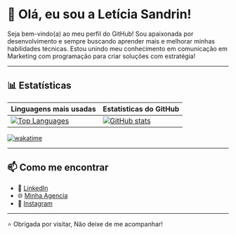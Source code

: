# 👋 Olá, eu sou a Letícia Sandrin!

Seja bem-vindo(a) ao meu perfil do GitHub! Sou apaixonada por desenvolvimento e sempre buscando aprender mais e melhorar minhas habilidades técnicas.
Estou unindo meu conhecimento em comunicação em Marketing com programação para criar soluções com estratégia!

---



<!--START_SECTION:waka-->
<!--END_SECTION:waka-->


## 📊 Estatísticas

| Linguagens mais usadas | Estatísticas do GitHub |
|------------------------|-------------------------|
| [![Top Languages](https://github-readme-stats.vercel.app/api/top-langs/?username=SandrinLet&layout=donut&theme=radical&card_width=330)](https://github.com/anuraghazra/github-readme-stats) | [![GitHub stats](https://github-readme-stats.vercel.app/api?username=SandrinLet&show_icons=true&theme=radical&card_width=350)](https://github.com/anuraghazra/github-readme-stats) |




[![wakatime](https://wakatime.com/badge/user/8103867c-b081-4ac7-9bb7-da8b6194828f.svg)](https://wakatime.com/@8103867c-b081-4ac7-9bb7-da8b6194828f) 


---

## 📫 Como me encontrar

- 💼 [LinkedIn](https://www.linkedin.com/in/let%C3%ADcia-s-ab9b05ba?utm_source=share&utm_campaign=share_via&utm_content=profile&utm_medium=android_app)
- 🌐 [Minha Agencia](https://bizanchor.com.br)
- 📸 [Instagram](https://www.instagram.com/sandrinleticia?igsh=MXQxa2FudTJ2NGM3eA==) 

---

⭐️ Obrigada por visitar, Não deixe de me acompanhar!
